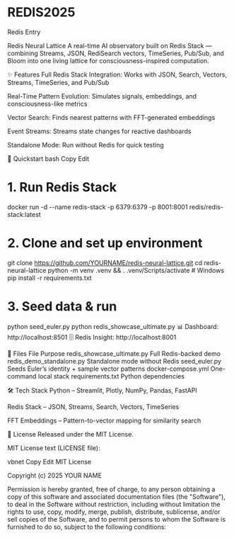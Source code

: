 # REDIS2025
Redis Entry

Redis Neural Lattice
A real-time AI observatory built on Redis Stack — combining Streams, JSON, RediSearch vectors, TimeSeries, Pub/Sub, and Bloom into one living lattice for consciousness-inspired computation.

✨ Features
Full Redis Stack Integration: Works with JSON, Search, Vectors, Streams, TimeSeries, and Pub/Sub

Real-Time Pattern Evolution: Simulates signals, embeddings, and consciousness-like metrics

Vector Search: Finds nearest patterns with FFT-generated embeddings

Event Streams: Streams state changes for reactive dashboards

Standalone Mode: Run without Redis for quick testing

🚀 Quickstart
bash
Copy
Edit
# 1. Run Redis Stack
docker run -d --name redis-stack -p 6379:6379 -p 8001:8001 redis/redis-stack:latest

# 2. Clone and set up environment
git clone https://github.com/YOURNAME/redis-neural-lattice.git
cd redis-neural-lattice
python -m venv .venv && . .venv/Scripts/activate  # Windows
pip install -r requirements.txt

# 3. Seed data & run
python seed_euler.py
python redis_showcase_ultimate.py
📊 Dashboard: http://localhost:8501
🗄 Redis Insight: http://localhost:8001

📂 Files
File	Purpose
redis_showcase_ultimate.py	Full Redis-backed demo
redis_demo_standalone.py	Standalone mode without Redis
seed_euler.py	Seeds Euler’s identity + sample vector patterns
docker-compose.yml	One-command local stack
requirements.txt	Python dependencies

🛠 Tech Stack
Python – Streamlit, Plotly, NumPy, Pandas, FastAPI

Redis Stack – JSON, Streams, Search, Vectors, TimeSeries

FFT Embeddings – Pattern-to-vector mapping for similarity search

📜 License
Released under the MIT License.

MIT License text (LICENSE file):

vbnet
Copy
Edit
MIT License

Copyright (c) 2025 YOUR NAME

Permission is hereby granted, free of charge, to any person obtaining a copy
of this software and associated documentation files (the "Software"), to deal
in the Software without restriction, including without limitation the rights
to use, copy, modify, merge, publish, distribute, sublicense, and/or sell
copies of the Software, and to permit persons to whom the Software is
furnished to do so, subject to the following conditions:

